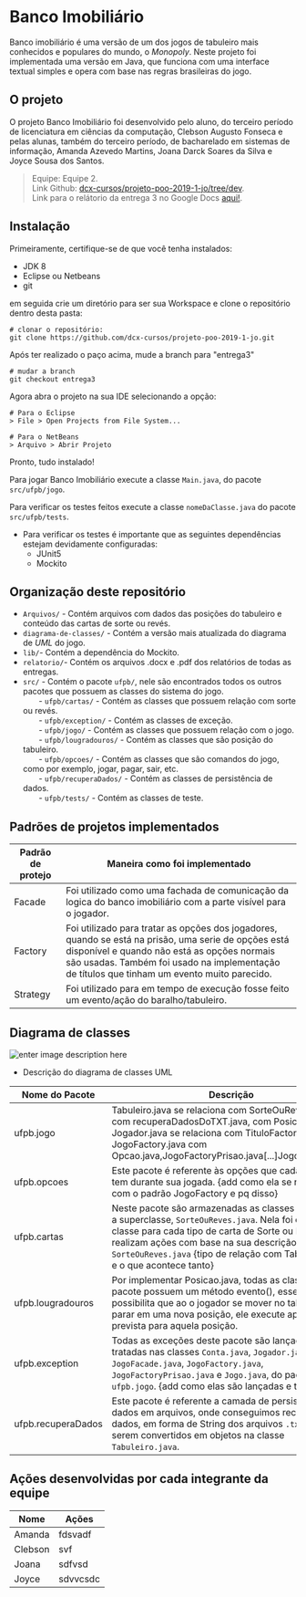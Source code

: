 # Banco Imobiliário
Banco imobiliário é uma versão de um dos jogos de tabuleiro mais conhecidos e populares do mundo, o *Monopoly*. Neste projeto foi implementada uma versão em Java, que funciona com uma interface textual simples e opera com base nas regras brasileiras do jogo.

## O projeto
O projeto Banco Imobiliário foi desenvolvido pelo aluno, do terceiro período de licenciatura em ciências da computação, Clebson Augusto Fonseca e pelas alunas, também do terceiro período, de bacharelado em sistemas de informação, Amanda Azevedo Martins, Joana Darck Soares da Silva e Joyce Sousa dos Santos.
> Equipe: Equipe 2.</br>
> Link Github: [dcx-cursos/projeto-poo-2019-1-jo/tree/dev](https://github.com/dcx-cursos/projeto-poo-2019-1-jo/tree/dev).</br>
> Link para o relátorio da entrega 3 no Google Docs [aqui!](https://docs.google.com/document/d/1L0anaP1qEhIjeSjO97k65kLi4fCZBfWWgY82ikcp_xA/edit?usp=sharing).

## Instalação
Primeiramente, certifique-se de que você tenha instalados:
 - JDK 8
 - Eclipse ou Netbeans
 - git
 
 em seguida crie um diretório para ser sua Workspace e clone o repositório dentro desta pasta:

    # clonar o repositório:
    git clone https://github.com/dcx-cursos/projeto-poo-2019-1-jo.git

Após ter realizado o paço acima, mude a branch para "entrega3"

    # mudar a branch
    git checkout entrega3
Agora abra o projeto na sua IDE selecionando a opção: 

    # Para o Eclipse
    > File > Open Projects from File System...
    
    # Para o NetBeans
    > Arquivo > Abrir Projeto

Pronto, tudo instalado! 

Para jogar Banco Imobiliário execute a classe `Main.java`,  do pacote `src/ufpb/jogo`.

Para verificar os testes feitos execute a classe `nomeDaClasse.java` do pacote `src/ufpb/tests`.

- Para verificar os testes é importante que as seguintes dependências estejam devidamente configuradas: 
	 -  JUnit5
	 - Mockito

## Organização deste repositório
 - `Arquivos/` - Contém arquivos com dados das posições do tabuleiro e conteúdo das cartas de sorte ou revés. 
 - `diagrama-de-classes/` - Contém a versão mais atualizada do diagrama de *UML* do jogo.
 - `lib/`- Contém a dependência do Mockito.
 - `relatorio/`- Contém os arquivos .docx e .pdf dos relatórios de todas as entregas.
 - `src/` - Contém o pacote  `ufpb/`, nele são encontrados todos os outros pacotes que possuem as classes do sistema do jogo.</br>
		&nbsp;&nbsp;&nbsp;&nbsp;&nbsp;&nbsp;&nbsp;- `ufpb/cartas/` - Contém as classes que possuem relação com sorte ou revés. </br>
		&nbsp;&nbsp;&nbsp;&nbsp;&nbsp;&nbsp;&nbsp;- `ufpb/exception/` - Contém as classes de exceção.</br>
		&nbsp;&nbsp;&nbsp;&nbsp;&nbsp;&nbsp;&nbsp;- `ufpb/jogo/` - Contém as classes que possuem relação com o jogo.</br>
		&nbsp;&nbsp;&nbsp;&nbsp;&nbsp;&nbsp;&nbsp;- `ufpb/lougradouros/` - Contém as classes que são posição do tabuleiro.</br>
		&nbsp;&nbsp;&nbsp;&nbsp;&nbsp;&nbsp;&nbsp;- `ufpb/opcoes/` - Contém as classes que são comandos do jogo, como por exemplo, jogar, pagar, sair, etc.</br>
		&nbsp;&nbsp;&nbsp;&nbsp;&nbsp;&nbsp;&nbsp;- `ufpb/recuperaDados/` - Contém as classes de persistência de dados.</br>
		&nbsp;&nbsp;&nbsp;&nbsp;&nbsp;&nbsp;&nbsp;- `ufpb/tests/` - Contém as classes de teste.</br>

## Padrões de projetos implementados
|Padrão de protejo| Maneira como foi implementado |
|--|--|
| Facade  | Foi utilizado como uma fachada de comunicação da logica do banco imobiliário com a parte visível para o jogador. |
| Factory | Foi utilizado para tratar as opções dos jogadores, quando se está na prisão, uma serie de opções está disponível e quando não está as opções normais são usadas. Também foi usado na implementação de títulos que tinham um evento muito parecido. |
| Strategy| Foi utilizado para em tempo de execução fosse feito um evento/ação do baralho/tabuleiro. |


## Diagrama de classes 

![enter image description here](https://raw.githubusercontent.com/joanasoaresd/ProjetoBancoImobiliario/master/diagrama%20da%202%C2%AA%20entrega.png?token=AKUQEUNIHQWCYVTNPLJWYWC5R5STM)


- Descrição do diagrama de classes UML

|Nome do Pacote| Descrição |
|--|--|
|ufpb.jogo  | Tabuleiro.java se relaciona com SorteOuReves.java, com recuperaDadosDoTXT.java, com Posicao.java [...] Jogador.java se relaciona com TituloFactory,java [...] JogoFactory.java com Opcao.java,JogoFactoryPrisao.java[...]JogoFacade.java |
| ufpb.opcoes | Este pacote é referente às opções que cada jogador tem durante sua jogada. {add como ela se relaciona com o padrão JogoFactory e pq disso} |
|ufpb.cartas  |Neste pacote são armazenadas as classes que *extends* a superclasse, `SorteOuReves.java`. Nela foi criada uma classe para cada tipo de carta de Sorte ou Revés, que realizam ações com base na sua descrição. A classe de `SorteOuReves.java` {tipo de relação com Tabuleiro.java e o que acontece tanto} |
| ufpb.lougradouros | Por implementar Posicao.java, todas as classes deste pacote possuem um método evento(), esse método possibilita que ao o jogador se mover no tabuleiro e parar em uma nova posição, ele execute apenas a ação prevista para aquela posição. |
| ufpb.exception | Todas as exceções deste pacote são lançadas e tratadas nas classes `Conta.java`, `Jogador.java`, `JogoFacade.java`, `JogoFactory.java`, `JogoFactoryPrisao.java` e `Jogo.java`, do pacote `ufpb.jogo`.   {add como elas são lançadas e tratadas}|
| ufpb.recuperaDados | Este pacote é referente a camada de persistência de dados em arquivos, onde conseguimos recuperar os dados, em forma de String dos arquivos `.txt`, para serem convertidos em objetos na classe `Tabuleiro.java`.|


## Ações desenvolvidas por cada integrante da equipe
|Nome|Ações|
|--|--|
|Amanda| fdsvadf |
|Clebson| svf |
|Joana|  sdfvsd|
|Joyce| sdvvcsdc |
